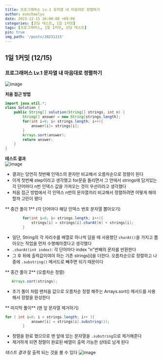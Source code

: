 ```yaml
---
title: 프로그래머스 Lv.1 문자열 내 마음대로 정렬하기
author: eunchaelyu
date: 2023-12-15 16:00:00 +09:00
categories: [코딩 테스트, 1일 1커밋]
tags: [프로그래머스, 1일 1커밋, 코딩 테스트]
pin: true
img_path: '/posts/20231215'
---
```


## 1일 1커밋 (12/15)    
### 프로그래머스 Lv.1 문자열 내 마음대로 정렬하기    
![image](https://github.com/eunchaelyu/eunchaelyu.github.io/assets/119996957/9002a990-8928-4ce9-8905-ccb946db0a32)    


**처음 접근 방법**     

```java  
import java.util.*;
class Solution {
    public String[] solution(String[] strings, int n) {
        String[] answer = new String[strings.length];
        for(int i=0; i< strings.length; i++){
            answer[i]= strings[i];
        }
        Arrays.sort(answer);
        return answer;
    }
}
```

**테스트 결과**      
![image](https://github.com/eunchaelyu/eunchaelyu.github.io/assets/119996957/315989f6-34af-4547-b2d3-cf6a31689964)    


- 결과는 당연히 첫번째 인덱스의 문자만 비교해서 오름차순으로 정렬이 된다          
- 이게 첫번째 step이라고 생각했고 for문을 돌리면서 그 안에서 strings에 담겨있는 각 단어마다 n번 인덱스 값을 가져오는 것이 우선이라고 생각했다          
- 처음 접근 방법에서 각 인덱스 n번의 문자열끼리 비교해서 정렬하려면 어떻게 해야할까 고민이 됐다          


** 중간 풀이 1**   (각 단어마다 해당 인덱스 번호 문자열 뽑아오기)     

```java
        for(int i=0; i< strings.length; i++){
            strings[i] = strings[i].charAt(n) + strings[i];
        }
```    

- 일단, String의 각 자리수를 배열로 하나씩 담을 때 사용했던 ``charAt()``을 가지고 뽑아오는 작업을 먼저 수행해야겠다고 생각했다                
- ``.charAt(int index)``:  각 단어마다 index "n"번째의 문자를 반환한다        
- 그 후 뒤에 출력값이여야 하는 기존 strings[i]을 더한다. 오름차순으로 정렬하고 나중에 ``.substring()`` 메서드로 빼주면 되기 때문이다        

    
** 중간 풀이 2**    (오름차순 정렬)        

```java
   Arrays.sort(strings);
```

- 초기 풀이 처럼 맨처음 값으로 오름차순 정렬 해주는 Arrays.sort() 메서드를 사용해서 정렬을 완성한다
  

** 마지막 풀이**    (맨 앞 문자열 제거하기)        

```java
for ( int i=0; i < strings.length; i++ ){
            answer[i] = strings[i].substring(1);
        }
```

- 정렬을 완료 했으므로 맨 앞에 있는 문자열을 ``.substring``으로 제거해준다    
- 제거하게 되면 정렬이 완료된 배열이 출력 가능한 상태로 남게 된다     

*테스트 결과* 잘 출력 되는 것을 볼 수 있다
![image](https://github.com/eunchaelyu/eunchaelyu.github.io/assets/119996957/b12648e7-2fd0-425c-a0e9-e34b39e4a124)    
